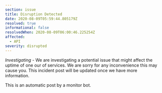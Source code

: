 ```yaml
---
section: issue
title: Disruption Detected
date: 2020-08-09T05:59:44.805179Z
resolved: true
informational: false
resolvedWhen: 2020-08-09T06:00:46.225254Z
affected:
  - API
severity: disrupted
---
```

*Investigating* - We are investigating a potential issue that might affect the uptime of one our of services. We are sorry for any inconvenience this may cause you. This incident post will be updated once we have more information.

This is an automatic post by a monitor bot.
        